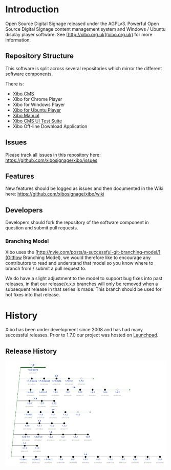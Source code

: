 # Introduction
Open Source Digital Signage released under the AGPLv3. Powerful Open Source Digital Signage content management system and Windows / Ubuntu display player software. See [http://xibo.org.uk](xibo.org.uk) for more information.

## Repository Structure
This software is split across several repositories which mirror the different software components.

There is:
 - [Xibo CMS](https://github.com/xibosignage/xibo-cms)
 - Xibo for Chrome Player
 - Xibo for Windows Player
 - [Xibo for Ubuntu Player](https://github.com/xibosignage/xibo-pyclient)
 - [Xibo Manual](https://github.com/xibosignage/xibo-manual)
 - [Xibo CMS UI Test Suite](https://github.com/xibosignage/xibo-cms-tests)
 - Xibo Off-line Download Application

## Issues
Please track all issues in this repository here: https://github.com/xibosignage/xibo/issues

## Features
New features should be logged as issues and then documented in the Wiki here: https://github.com/xibosignage/xibo/wiki

## Developers
Developers should fork the repository of the software component in question and submit pull requests.

### Branching Model
Xibo uses the [http://nvie.com/posts/a-successful-git-branching-model/](Gitflow Branching Model), we would therefore like to encourage any contributors to read and understand that model so you know where to branch from / submit a pull request to.

We do have a slight adjustment to the model to support bug fixes into past releases, in that our release/x.x.x branches will only be removed when a subsequent release in that series is made. This branch should be used for hot fixes into that release.

# History
Xibo has been under development since 2008 and has had many successful releases. Prior to 1.7.0 our project was hosted on [Launchpad](https://launchpad.net/xibo/).

## Release History
![Release History](release-history.png)
